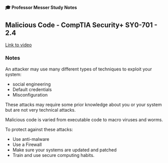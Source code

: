 #### 🎓 Professor Messer Study Notes

## Malicious Code - CompTIA Security+ SY0-701 - 2.4

[Link to video](https://youtu.be/xDhUBQ_lnUA?si=zC6o3KfoCGi0DK1b)

### Notes

An attacker may use many different types of techniques to exploit your system:
- social engineering 
- Default credentials
- Misconfiguration

These attacks may require some prior knowledge about you or your system but are not very technical attacks.

Malicious code is varied from executable code to macro viruses and worms.

To protect against these attacks:
- Use anti-malware
- Use a Firewall
- Make sure your systems are updated and patched
- Train and use secure computing habits.

